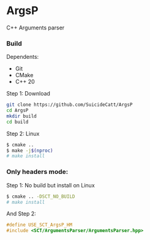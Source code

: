 # ArgsP
C++ Arguments parser

### Build
Dependents:
- Git
- CMake
- C++ 20

Step 1: Download
```bash
git clone https://github.com/SuicideCatt/ArgsP
cd ArgsP
mkdir build
cd build
```

Step 2: Linux
```bash
$ cmake ..
$ make -j$(nproc)
# make install
```

### Only headers mode:
Step 1: No build but install on Linux 
```bash
$ cmake .. -DSCT_NO_BUILD
# make install
```
And Step 2: 
```cpp
#define USE_SCT_ArgsP_HM
#include <SCT/ArgumentsParser/ArgumentsParser.hpp>
```

